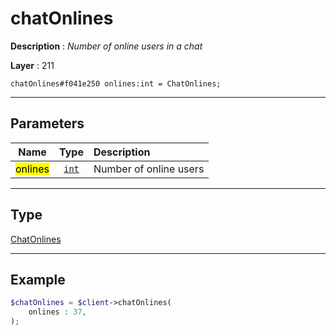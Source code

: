 # chatOnlines

**Description** : *Number of online users in a chat*

**Layer** : 211

```tl
chatOnlines#f041e250 onlines:int = ChatOnlines;
```

---

## Parameters

| Name | Type | Description |
| :---: | :---: | :--- |
| <mark>onlines</mark> | [`int`](type/int) | Number of online users |

---

## Type

[ChatOnlines](type/ChatOnlines)

---

## Example

```php
$chatOnlines = $client->chatOnlines(
	onlines : 37,
);
```